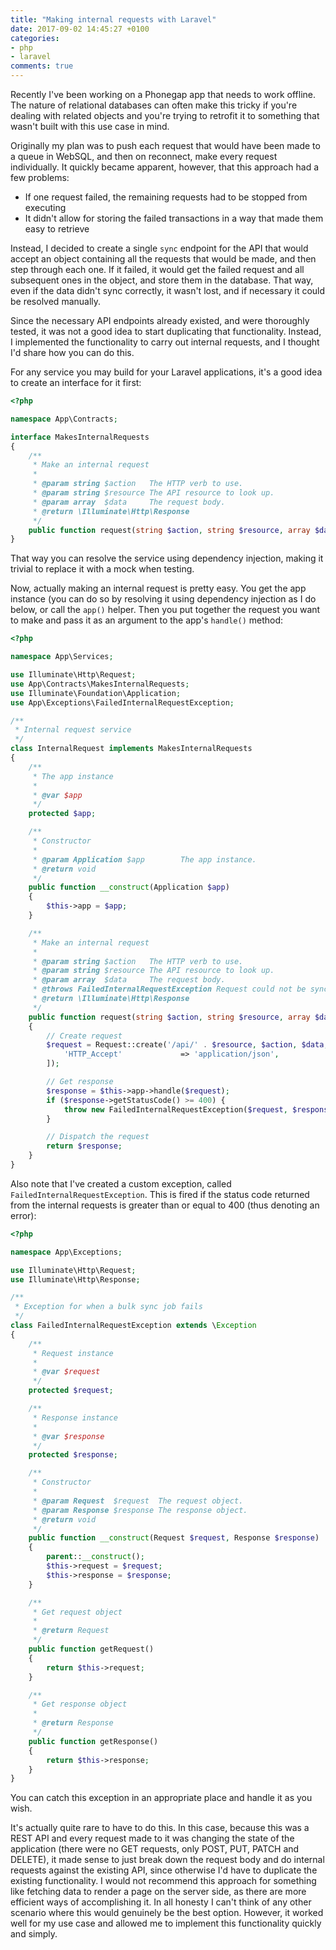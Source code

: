```yaml
---
title: "Making internal requests with Laravel"
date: 2017-09-02 14:45:27 +0100
categories:
- php
- laravel
comments: true
---
```


Recently I've been working on a Phonegap app that needs to work offline. The nature of relational databases can often make this tricky if you're dealing with related objects and you're trying to retrofit it to something that wasn't built with this use case in mind.

Originally my plan was to push each request that would have been made to a queue in WebSQL, and then on reconnect, make every request individually. It quickly became apparent, however, that this approach had a few problems:

* If one request failed, the remaining requests had to be stopped from executing
* It didn't allow for storing the failed transactions in a way that made them easy to retrieve

Instead, I decided to create a single `sync` endpoint for the API that would accept an object containing all the requests that would be made, and then step through each one. If it failed, it would get the failed request and all subsequent ones in the object, and store them in the database. That way, even if the data didn't sync correctly, it wasn't lost, and if necessary it could be resolved manually.

Since the necessary API endpoints already existed, and were thoroughly tested, it was not a good idea to start duplicating that functionality. Instead, I implemented the functionality to carry out internal requests, and I thought I'd share how you can do this.

For any service you may build for your Laravel applications, it's a good idea to create an interface for it first:

```php
<?php

namespace App\Contracts;

interface MakesInternalRequests
{
    /**
     * Make an internal request
     *
     * @param string $action   The HTTP verb to use.
     * @param string $resource The API resource to look up.
     * @param array  $data     The request body.
     * @return \Illuminate\Http\Response
     */
    public function request(string $action, string $resource, array $data = []);
}
```

That way you can resolve the service using dependency injection, making it trivial to replace it with a mock when testing.

Now, actually making an internal request is pretty easy. You get the app instance (you can do so by resolving it using dependency injection as I do below, or call the `app()` helper. Then you put together the request you want to make and pass it as an argument to the app's `handle()` method:

```php
<?php

namespace App\Services;

use Illuminate\Http\Request;
use App\Contracts\MakesInternalRequests;
use Illuminate\Foundation\Application;
use App\Exceptions\FailedInternalRequestException;

/**
 * Internal request service
 */
class InternalRequest implements MakesInternalRequests
{
    /**
     * The app instance
     *
     * @var $app
     */
    protected $app;

    /**
     * Constructor
     *
     * @param Application $app        The app instance.
     * @return void
     */
    public function __construct(Application $app)
    {
        $this->app = $app;
    }

    /**
     * Make an internal request
     *
     * @param string $action   The HTTP verb to use.
     * @param string $resource The API resource to look up.
     * @param array  $data     The request body.
     * @throws FailedInternalRequestException Request could not be synced.
     * @return \Illuminate\Http\Response
     */
    public function request(string $action, string $resource, array $data = [])
    {
        // Create request
        $request = Request::create('/api/' . $resource, $action, $data, [], [], [
            'HTTP_Accept'             => 'application/json',
        ]);

        // Get response
        $response = $this->app->handle($request);
        if ($response->getStatusCode() >= 400) {
            throw new FailedInternalRequestException($request, $response);
        }

        // Dispatch the request
        return $response;
    }
}
```

Also note that I've created a custom exception, called `FailedInternalRequestException`. This is fired if the status code returned from the internal requests is greater than or equal to 400 (thus denoting an error):

```php
<?php

namespace App\Exceptions;

use Illuminate\Http\Request;
use Illuminate\Http\Response;

/**
 * Exception for when a bulk sync job fails
 */
class FailedInternalRequestException extends \Exception
{
    /**
     * Request instance
     *
     * @var $request
     */
    protected $request;

    /**
     * Response instance
     *
     * @var $response
     */
    protected $response;

    /**
     * Constructor
     *
     * @param Request  $request  The request object.
     * @param Response $response The response object.
     * @return void
     */
    public function __construct(Request $request, Response $response)
    {
        parent::__construct();
        $this->request = $request;
        $this->response = $response;
    }

    /**
     * Get request object
     *
     * @return Request
     */
    public function getRequest()
    {
        return $this->request;
    }

    /**
     * Get response object
     *
     * @return Response
     */
    public function getResponse()
    {
        return $this->response;
    }
}
```

You can catch this exception in an appropriate place and handle it as you wish.

It's actually quite rare to have to do this. In this case, because this was a REST API and every request made to it was changing the state of the application (there were no GET requests, only POST, PUT, PATCH and DELETE), it made sense to just break down the request body and do internal requests against the existing API, since otherwise I'd have to duplicate the existing functionality. I would not recommend this approach for something like fetching data to render a page on the server side, as there are more efficient ways of accomplishing it. In all honesty I can't think of any other scenario where this would genuinely be the best option. However, it worked well for my use case and allowed me to implement this functionality quickly and simply.
